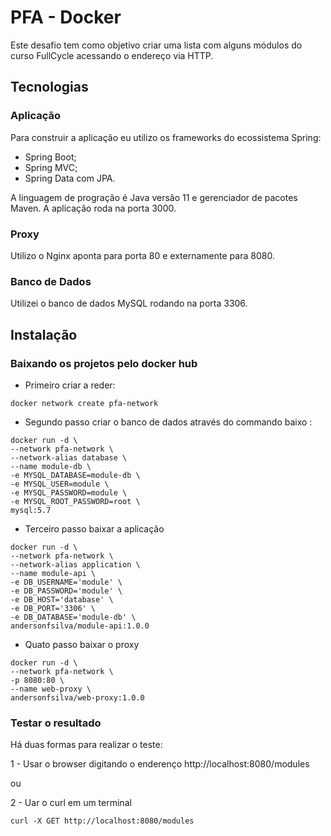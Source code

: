 # PFA - Docker
Este desafio tem como objetivo criar uma lista com alguns módulos do curso FullCycle acessando o endereço via HTTP.

## Tecnologias

### Aplicação

Para construir a aplicação eu utilizo os frameworks do ecossistema Spring:

- Spring Boot;
- Spring MVC;
- Spring Data com JPA.

A linguagem de progração é Java versão 11 e gerenciador de pacotes Maven.
A aplicação roda na porta 3000.

### Proxy

Utilizo o Nginx aponta para porta 80 e externamente para 8080.

### Banco de Dados

Utilizei o banco de dados MySQL rodando na porta 3306.

## Instalação

### Baixando os projetos pelo docker hub

- Primeiro criar a reder:

````
docker network create pfa-network
````

- Segundo passo criar o banco de dados através do commando baixo :

````
docker run -d \
--network pfa-network \
--network-alias database \
--name module-db \
-e MYSQL_DATABASE=module-db \
-e MYSQL_USER=module \
-e MYSQL_PASSWORD=module \
-e MYSQL_ROOT_PASSWORD=root \
mysql:5.7
````

- Terceiro passo baixar a aplicação

````
docker run -d \
--network pfa-network \
--network-alias application \
--name module-api \
-e DB_USERNAME='module' \
-e DB_PASSWORD='module' \
-e DB_HOST='database' \
-e DB_PORT='3306' \
-e DB_DATABASE='module-db' \
andersonfsilva/module-api:1.0.0
````

- Quato passo baixar o proxy 

````
docker run -d \
--network pfa-network \
-p 8080:80 \
--name web-proxy \
andersonfsilva/web-proxy:1.0.0
````

### Testar o resultado

Há duas formas para realizar o teste:

1 - Usar o browser digitando o enderenço http://localhost:8080/modules

ou 

2 - Uar o curl em um terminal 

````
curl -X GET http://localhost:8080/modules
````

